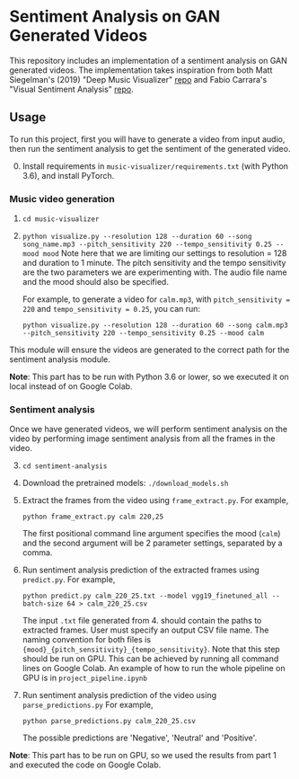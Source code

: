 # Sentiment Analysis on GAN Generated Videos

This repository includes an implementation of a sentiment analysis on GAN generated videos. The implementation takes inspiration from both Matt Siegelman's (2019) "Deep Music Visualizer" [repo](https://github.com/msieg/deep-music-visualizer) and Fabio Carrara's "Visual Sentiment Analysis" [repo](https://github.com/fabiocarrara/visual-sentiment-analysis). 

## Usage 
To run this project, first you will have to generate a video from input audio, then run the sentiment analysis to get the sentiment of the generated video. 

0. Install requirements in `music-visualizer/requirements.txt` (with Python 3.6), and install PyTorch. 

### Music video generation 
1. ```cd music-visualizer```
2. ```python visualize.py --resolution 128 --duration 60 --song song_name.mp3 --pitch_sensitivity 220 --tempo_sensitivity 0.25 --mood mood```
    Note here that we are limiting our settings to resolution = 128 and duration to 1 minute. The pitch sensitivity and the tempo sensitivity are the two parameters we are experimenting with. The audio file name and the mood should also be specified. 

    For example, to generate a video for `calm.mp3`, with `pitch_sensitivity = 220` and `tempo_sensitivity = 0.25`, you can run:

    ```python visualize.py --resolution 128 --duration 60 --song calm.mp3 --pitch_sensitivity 220 --tempo_sensitivity 0.25 --mood calm```

This module will ensure the videos are generated to the correct path for the sentiment analysis module.

**Note**: This part has to be run with Python 3.6 or lower, so we executed it on local instead of on Google Colab.

### Sentiment analysis
Once we have generated videos, we will perform sentiment analysis on the video by performing image sentiment analysis from all the frames in the video.

3. ```cd sentiment-analysis```
4. Download the pretrained models:
    ```./download_models.sh```
5. Extract the frames from the video using `frame_extract.py`. For example, 

    ```python frame_extract.py calm 220,25```
    
    The first positional command line argument specifies the mood (`calm`) and the second argument will be 2 parameter settings, separated by a comma.

6. Run sentiment analysis prediction of the extracted frames using `predict.py`. For example,

    ```python predict.py calm_220_25.txt --model vgg19_finetuned_all --batch-size 64 > calm_220_25.csv```
    
   The input `.txt` file generated from 4. should contain the paths to extracted frames. User must specify an output CSV file name. The naming convention for both files is `{mood}_{pitch_sensitivity}_{tempo_sensitivity}`.
   Note that this step should be run on GPU. This can be achieved by running all command lines on Google Colab. An example of how to run the whole pipeline on GPU is in `project_pipeline.ipynb`

7. Run sentiment analysis prediction of the video using `parse_predictions.py` For example,  

    ```python parse_predictions.py calm_220_25.csv```
    
   The possible predictions are 'Negative', 'Neutral' and 'Positive'.

**Note**: This part has to be run on GPU, so we used the results from part 1 and executed the code on Google Colab.
